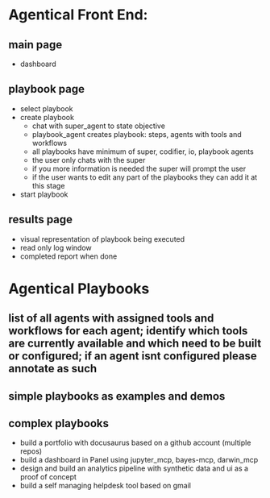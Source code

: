 # Agentical Front End:
## main page
- dashboard
## playbook page
- select playbook
- create playbook
	- chat with super_agent to state objective
	- playbook_agent creates playbook: steps, agents with tools and workflows
	- all playbooks have minimum of super, codifier, io, playbook agents
	- the user only chats with the super
	- if you more information is needed the super will prompt the user
	- if the user wants to edit any part of the playbooks they can add it at this stage
- start playbook
## results page
- visual representation of playbook being executed
- read only log window
- completed report when done

# Agentical Playbooks
## list of all agents with assigned tools and workflows for each agent; identify which tools are currently available and which need to be built or configured; if an agent isnt configured please annotate as such
## simple playbooks as examples and demos
## complex playbooks
- build a portfolio with docusaurus based on a github account (multiple repos)
- build a dashboard in Panel using jupyter_mcp, bayes-mcp, darwin_mcp
- design and build an analytics pipeline with synthetic data and ui as a proof of concept
- build a self managing helpdesk tool based on gmail 
